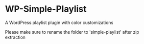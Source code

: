 # WP-Simple-Playlist
A WordPress playlist plugin with color customizations

Please make sure to rename the folder to 'simple-playlist' after zip extraction
